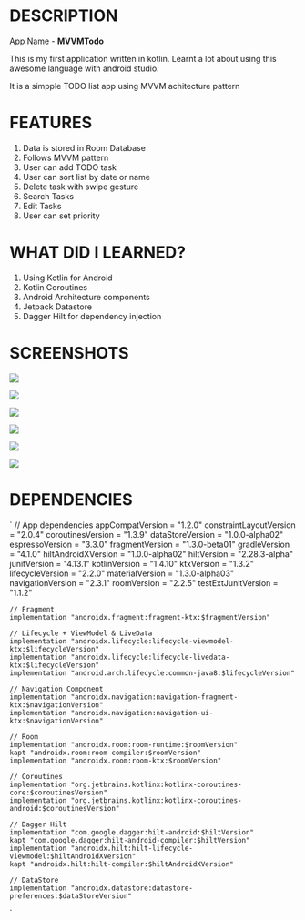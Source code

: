 # DESCRIPTION
 
App Name - **MVVMTodo**

This is my first application written in kotlin.
Learnt a lot about using this awesome language with android studio.

It is a simpple TODO list app using MVVM achitecture pattern

# FEATURES

1. Data is stored in Room Database
2. Follows MVVM pattern
3. User can add TODO task
4. User can sort list by date or name
5. Delete task with swipe gesture
6. Search Tasks
7. Edit Tasks
8. User can set priority

# WHAT DID I LEARNED?

1. Using Kotlin for Android
2. Kotlin Coroutines
3. Android Architecture components
4. Jetpack Datastore
5. Dagger Hilt for dependency injection

# SCREENSHOTS

![](Images/img1.jpg)

![](Images/img2.jpg)

![](Images/img3.jpg)

![](Images/img4.jpg)

![](Images/img5.jpg)

![](Images/img6.jpg)

# DEPENDENCIES

`
// App dependencies
        appCompatVersion = "1.2.0"
        constraintLayoutVersion = "2.0.4"
        coroutinesVersion = "1.3.9"
        dataStoreVersion = "1.0.0-alpha02"
        espressoVersion = "3.3.0"
        fragmentVersion = "1.3.0-beta01"
        gradleVersion = "4.1.0"
        hiltAndroidXVersion = "1.0.0-alpha02"
        hiltVersion = "2.28.3-alpha"
        junitVersion = "4.13.1"
        kotlinVersion = "1.4.10"
        ktxVersion = "1.3.2"
        lifecycleVersion = "2.2.0"
        materialVersion = "1.3.0-alpha03"
        navigationVersion = "2.3.1"
        roomVersion = "2.2.5"
        testExtJunitVersion = "1.1.2"
        
    // Fragment
    implementation "androidx.fragment:fragment-ktx:$fragmentVersion"

    // Lifecycle + ViewModel & LiveData
    implementation "androidx.lifecycle:lifecycle-viewmodel-ktx:$lifecycleVersion"
    implementation "androidx.lifecycle:lifecycle-livedata-ktx:$lifecycleVersion"
    implementation "android.arch.lifecycle:common-java8:$lifecycleVersion"

    // Navigation Component
    implementation "androidx.navigation:navigation-fragment-ktx:$navigationVersion"
    implementation "androidx.navigation:navigation-ui-ktx:$navigationVersion"

    // Room
    implementation "androidx.room:room-runtime:$roomVersion"
    kapt "androidx.room:room-compiler:$roomVersion"
    implementation "androidx.room:room-ktx:$roomVersion"

    // Coroutines
    implementation "org.jetbrains.kotlinx:kotlinx-coroutines-core:$coroutinesVersion"
    implementation "org.jetbrains.kotlinx:kotlinx-coroutines-android:$coroutinesVersion"

    // Dagger Hilt
    implementation "com.google.dagger:hilt-android:$hiltVersion"
    kapt "com.google.dagger:hilt-android-compiler:$hiltVersion"
    implementation "androidx.hilt:hilt-lifecycle-viewmodel:$hiltAndroidXVersion"
    kapt "androidx.hilt:hilt-compiler:$hiltAndroidXVersion"

    // DataStore
    implementation "androidx.datastore:datastore-preferences:$dataStoreVersion"
`
